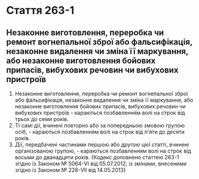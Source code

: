 Cтаття 263-1
====
Незаконне виготовлення, переробка чи ремонт вогнепальної зброї або фальсифікація, незаконне видалення чи зміна її маркування, або незаконне виготовлення бойових припасів, вибухових речовин чи вибухових пристроїв
----
1. Незаконне виготовлення, переробка чи ремонт вогнепальної зброї або фальсифікація, незаконне видалення чи зміна її маркування, або незаконне виготовлення бойових припасів, вибухових речовин чи вибухових пристроїв -
караються позбавленням волі на строк від трьох до семи років.
2. Ті самі дії, вчинені повторно або за попередньою змовою групою осіб, -
караються позбавленням волі на строк від п'яти до десяти років.
3. Дії, передбачені частинами першою або другою цієї статті, вчинені організованою групою, -
караються позбавленням волі на строк від восьми до дванадцяти років.
{Кодекс доповнено статтею 263-1 згідно із Законом № 5064-VI від 05.07.2012; із змінами, внесеними згідно із Законом № 228-VII від 14.05.2013}
